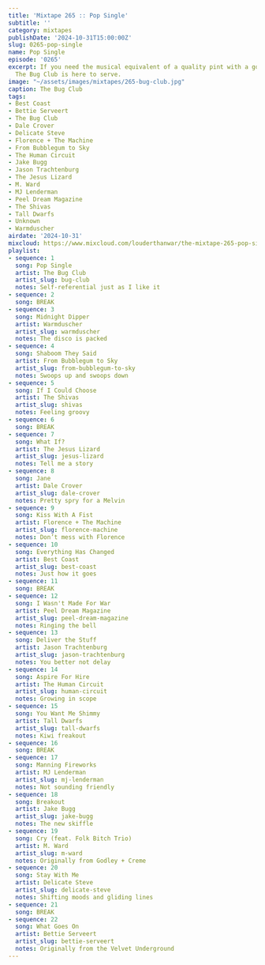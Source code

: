 ```yaml
---
title: 'Mixtape 265 :: Pop Single'
subtitle: ''
category: mixtapes
publishDate: '2024-10-31T15:00:00Z'
slug: 0265-pop-single
name: Pop Single
episode: '0265'
excerpt: If you need the musical equivalent of a quality pint with a good friend,
  The Bug Club is here to serve.
image: "~/assets/images/mixtapes/265-bug-club.jpg"
caption: The Bug Club
tags:
- Best Coast
- Bettie Serveert
- The Bug Club
- Dale Crover
- Delicate Steve
- Florence + The Machine
- From Bubblegum to Sky
- The Human Circuit
- Jake Bugg
- Jason Trachtenburg
- The Jesus Lizard
- M. Ward
- MJ Lenderman
- Peel Dream Magazine
- The Shivas
- Tall Dwarfs
- Unknown
- Warmduscher
airdate: '2024-10-31'
mixcloud: https://www.mixcloud.com/louderthanwar/the-mixtape-265-pop-single-2024-10-31/
playlist:
- sequence: 1
  song: Pop Single
  artist: The Bug Club
  artist_slug: bug-club
  notes: Self-referential just as I like it
- sequence: 2
  song: BREAK
- sequence: 3
  song: Midnight Dipper
  artist: Warmduscher
  artist_slug: warmduscher
  notes: The disco is packed
- sequence: 4
  song: Shaboom They Said
  artist: From Bubblegum to Sky
  artist_slug: from-bubblegum-to-sky
  notes: Swoops up and swoops down
- sequence: 5
  song: If I Could Choose
  artist: The Shivas
  artist_slug: shivas
  notes: Feeling groovy
- sequence: 6
  song: BREAK
- sequence: 7
  song: What If?
  artist: The Jesus Lizard
  artist_slug: jesus-lizard
  notes: Tell me a story
- sequence: 8
  song: Jane
  artist: Dale Crover
  artist_slug: dale-crover
  notes: Pretty spry for a Melvin
- sequence: 9
  song: Kiss With A Fist
  artist: Florence + The Machine
  artist_slug: florence-machine
  notes: Don’t mess with Florence
- sequence: 10
  song: Everything Has Changed
  artist: Best Coast
  artist_slug: best-coast
  notes: Just how it goes
- sequence: 11
  song: BREAK
- sequence: 12
  song: I Wasn't Made For War
  artist: Peel Dream Magazine
  artist_slug: peel-dream-magazine
  notes: Ringing the bell
- sequence: 13
  song: Deliver the Stuff
  artist: Jason Trachtenburg
  artist_slug: jason-trachtenburg
  notes: You better not delay
- sequence: 14
  song: Aspire For Hire
  artist: The Human Circuit
  artist_slug: human-circuit
  notes: Growing in scope
- sequence: 15
  song: You Want Me Shimmy
  artist: Tall Dwarfs
  artist_slug: tall-dwarfs
  notes: Kiwi freakout
- sequence: 16
  song: BREAK
- sequence: 17
  song: Manning Fireworks
  artist: MJ Lenderman
  artist_slug: mj-lenderman
  notes: Not sounding friendly
- sequence: 18
  song: Breakout
  artist: Jake Bugg
  artist_slug: jake-bugg
  notes: The new skiffle
- sequence: 19
  song: Cry (feat. Folk Bitch Trio)
  artist: M. Ward
  artist_slug: m-ward
  notes: Originally from Godley + Creme
- sequence: 20
  song: Stay With Me
  artist: Delicate Steve
  artist_slug: delicate-steve
  notes: Shifting moods and gliding lines
- sequence: 21
  song: BREAK
- sequence: 22
  song: What Goes On
  artist: Bettie Serveert
  artist_slug: bettie-serveert
  notes: Originally from the Velvet Underground
---
```


